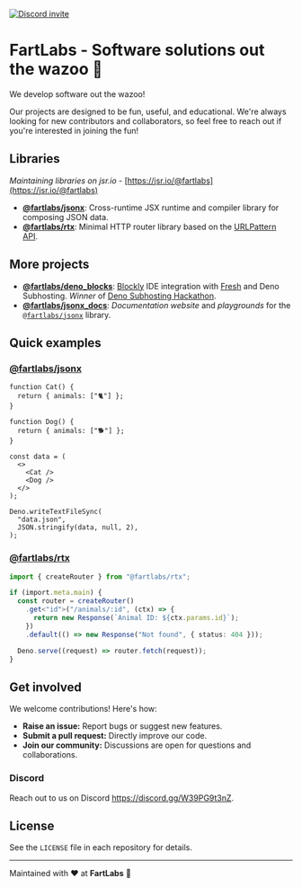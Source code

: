 [![Discord invite](https://dcbadge.vercel.app/api/server/W39PG9t3nZ?style=flat)](https://discord.gg/W39PG9t3nZ)

# FartLabs - Software solutions out the wazoo 🧪

We develop software out the wazoo!

Our projects are designed to be fun, useful, and educational. We're always
looking for new contributors and collaborators, so feel free to reach out if
you're interested in joining the fun!

## Libraries

_Maintaining libraries on jsr.io_ -
[https://jsr.io/@fartlabs](https://jsr.io/@fartlabs)

- [**@fartlabs/jsonx**](https://github.com/FartLabs/jsonx): Cross-runtime JSX
  runtime and compiler library for composing JSON data.
- [**@fartlabs/rtx**](https://github.com/FartLabs/rtx): Minimal HTTP router
  library based on the
  [URLPattern API](https://developer.mozilla.org/en-US/docs/Web/API/URL_Pattern_API).

## More projects

- [**@fartlabs/deno_blocks**](https://github.com/FartLabs/deno_blocks):
  [Blockly](https://github.com/google/blockly) IDE integration with
  [Fresh](https://github.com/denoland/fresh) and Deno Subhosting. _Winner_ of
  [Deno Subhosting Hackathon](https://deno.com/blog/subhosting-hackathon).
- [**@fartlabs/jsonx_docs**](https://github.com/FartLabs/jsonx_docs):
  _Documentation website_ and _playgrounds_ for the
  [`@fartlabs/jsonx`](https://github.com/FartLabs/jsonx) library.

## Quick examples

### [@fartlabs/jsonx](https://github.com/FartLabs/jsonx)

```tsx
function Cat() {
  return { animals: ["🐈"] };
}

function Dog() {
  return { animals: ["🐕"] };
}

const data = (
  <>
    <Cat />
    <Dog />
  </>
);

Deno.writeTextFileSync(
  "data.json",
  JSON.stringify(data, null, 2),
);
```

### [@fartlabs/rtx](https://gihub.com/FartLabs/rtx)

```ts
import { createRouter } from "@fartlabs/rtx";

if (import.meta.main) {
  const router = createRouter()
    .get<"id">("/animals/:id", (ctx) => {
      return new Response(`Animal ID: ${ctx.params.id}`);
    })
    .default(() => new Response("Not found", { status: 404 }));

  Deno.serve((request) => router.fetch(request));
}
```

## Get involved

We welcome contributions! Here's how:

- **Raise an issue:** Report bugs or suggest new features.
- **Submit a pull request:** Directly improve our code.
- **Join our community:** Discussions are open for questions and collaborations.

### Discord

Reach out to us on Discord <https://discord.gg/W39PG9t3nZ>.

## License

See the `LICENSE` file in each repository for details.

---

Maintained with ❤️ at **FartLabs** 🧪
